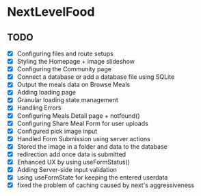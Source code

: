 # NextLevelFood

## TODO

- [x] Configuring files and route setups
- [x] Styling the Homepage + image slideshow
- [x] Configuring the Community page
- [x] Connect a database or add a database file using SQLite
- [x] Output the meals data on Browse Meals
- [x] Adding loading page
- [x] Granular loading state management
- [x] Handling Errors
- [x] Configuring Meals Detail page + notfound()
- [x] Configuring Share Meal Form for user uploads
- [x] Configured pick image input
- [x] Handled Form Submission using server actions
- [x] Stored the image in a folder and data to the database
- [x] redirection add once data is submitted
- [x] Enhanced UX by using useFormStatus()
- [x] Adding Server-side input validation
- [x] using useFormState for keeping the entered userdata
- [x] fixed the problem of caching caused by next's aggressiveness
